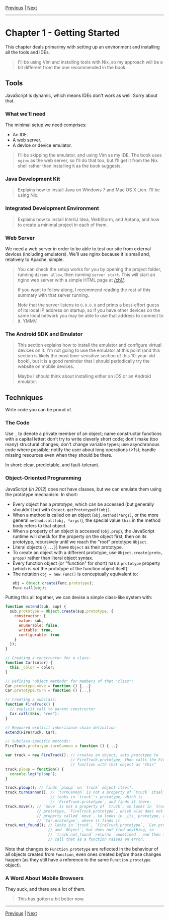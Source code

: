 [Previous](./Introduction.md) | [Next](./Chapter2.md)

<hr>

# Chapter 1 - Getting Started

This chapter deals primarimy with setting up an environment and installing all
the tools and IDEs.

> I'll be using Vim and installing tools with Nix, so my approach will be a bit
> different from the one recommended in the book.

## Tools

JavaScript is dynamic, which means IDEs don't work as well. Sorry about that.

### What we'll need

The minimal setup we need comprises:

- An IDE.
- A web server.
- A device or device emulator.

> I'll be skipping the emulator, and using Vim as my IDE. The book uses `nginx`
> as the web server, so I'll do that too, but I'll get it from the Nix shell
> rather than installing it as the book suggests.

### Java Development Kit

> Explains how to install Java on Windows 7 and Mac OS X Lion. I'll be using
> Nix.

### Integrated Development Environment

> Explains how to install IntelliJ Idea, WebStorm, and Aptana, and how to
> create a minimal project in each of them.

### Web Server

We need a web server in order to be able to test our site from external devices
(including emulators). We'll use nginx because it is small and, relatively to
Apache, simple.

> You can check the setup works for you by opening the project folder, running
> `direnv allow`, then running `server start`. This will start an nginx web
> server with a simple HTML page at [/ch1/](http://127.0.0.1:8080/ch1/).
>
> If you want to follow along, I recommend reading the rest of this summary
> with that server running.
>
> Note that the server listens to `0.0.0.0` and prints a best-effort guess of
> its local IP address on startup, so if you have other devices on the same
> local network you may be able to use that address to connect to it. YMMV.

### The Android SDK and Emulator

> This section explains how to install the emulator and configure virtual
> devices on it. I'm not going to use the emulator at this point (and this
> section is likely the most time-sensitive section of this 10-year-old book),
> but it is a good reminder that I should periodically try the website on
> mobile devices.
>
> Maybe I should think about installing either an iOS or an Android emulator.

## Techniques

Write code you can be proud of.

### The Code

Use `_` to denote a private member of an object; name constructor functions
with a capital letter; don't try to write cleverly short code; don't make (too
many) structural changes; don't change variable types; use asynchronous code
where possible; notify the user about long operations (>1s); handle missing
resources even when they should be there.

In short: clear, predictable, and fault-tolerant.

### Object-Oriented Programming

JavaScript (_in 2012_) does not have classes, but we can emulate them using the
prototype mechanism. In short:

- Every object has a _prototype_, which can be accessed (but generally
  shouldn't be) with `Object.getPrototypeOf(obj)`.
- When a method is called on an object (`obj.method(*args)`, or the more
  general `method.call(obj, *args)`), the special value `this` in the method
  body refers to that object.
- When a property of an object is accessed (`obj.prop`), the JavaScript runtime
  will check for the property on the object first, then on its prototype,
  recursively until we reach the "root" prototype `Object`.
- Literal objects (`{...}`) have `Object` as their prototype.
- To create an object with a different prototype, use `Object.create(proto,
  props)` rather than literal object syntax.
- Every function object (or "function" for short) has a `prototype` property
  (which is _not_ the prototype of the function object itself).
- The notation `obj = new Func()` is conceptually equivalent to:
  ```javascript
  obj = Object.create(Func.prototype);
  Func.call(obj);
  ```

Putting this all together, we can devise a simple class-like system with:

```javascript
function extend(sub, sup) {
  sub.prototype = Object.create(sup.prototype, {
    constructor: {
      value: sub,
      enumerable: false,
      writable: true,
      configurable: true
    }
  });
}

// Creating a constructor for a class:
function Car(color) {
  this._color = color;
}

// Defining "object methods" for members of that "class":
Car.prototype.move = function () {...}
Car.prototype.turn = function () {...}

// Creating a subclass:
function FireTruck() {
  // explicit call to parent constructor
  Car.call(this, "red");
}

// Required explicit inheritance chain definition
extend(FireTruck, Car);

// Subclass-specific methods:
FireTruck.prototype.turnCannon = function () {...}

var truck = new FireTruck(); // creates an object, sets prototype to
                             // FireTruck.prototype, then calls the FireTruck
                             // function with that object as "this"
truck.ploup = function() {
  console.log("ploup");
}

truck.ploup(); // finds `ploup` on `truck` object itself.
truck.turnCannon(); // `turnCannon` is not a property of `truck` itself, so
                    // looks in `truck`'s prototype, which is
                    // `FireTruck.prototype`, and finds it there.
truck.move(); // `move` is not a property of `truck`, so looks in `truck`'s
              // prototype, `FireTruck.prototype`, which also does not have a
              // property called `move`, so looks in _its_ prototype, which is
              // `Car.prototype`, where it finds it.
truck.not_found(); // looks in `truck`, `FireTruck.prototype`, `Car.prototype`,
                   // and `Object`, but does not find anything, so
                   // `truck.not_found` returns `undefined`, and then trying to
                   // call that as a function raises an error.
```

Note that changes to `Function.prototype` are reflected in the behaviour of all
objects created from `Function`, even ones created _before_ those changes
happen (as they still have a reference to the same `Function.prototype`
object).

### A Word About Mobile Browsers

They suck, and there are a lot of them.

> This has gotten a bit better now.

<hr>

[Previous](./Introduction.md) | [Next](./Chapter2.md)
